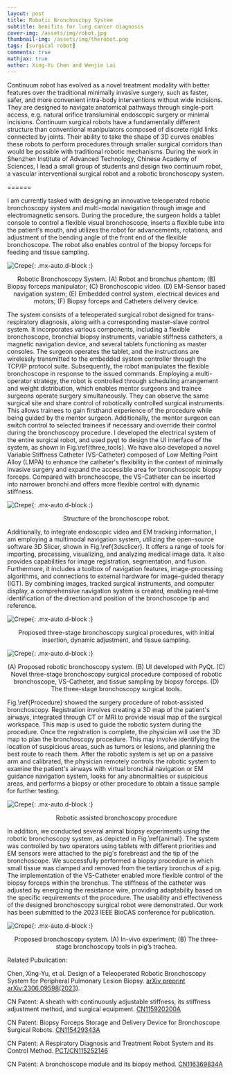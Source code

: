 ```yaml
---
layout: post
title: Robotic Bronchoscopy System
subtitle: benifits for lung cancer diagnosis
cover-img: /assets/img/robot.jpg
thumbnail-img: /assets/img/therobot.png
tags: [surgical robot]
comments: true
mathjax: true
author: Xing-Yu Chen and Wenjie Lai
---
```


Continuum robot has evolved as a novel treatment modality with better features over the traditional minimally invasive surgery, such as faster, safer, and more convenient intra-body interventions without wide incisions. They are designed to navigate
anatomical pathways through single-port access, e.g. natural orifice transluminal endoscopic surgery or minimal incisions. Continuum surgical robots have a fundamentally different structure than
conventional manipulators composed of discrete rigid links connected by joints. Their
ability to take the shape of 3D curves enables these robots to perform procedures
through smaller surgical corridors than would be possible with traditional robotic
mechanisms. During the work in Shenzhen Institute of Advanced Technology, Chinese Academy of Sciences, I lead a small group of students and design two continuum robot, a vascular interventional surgical robot and a robotic bronchoscopy system.



======


I am currently tasked with designing an innovative teleoperated robotic bronchoscopy system and multi-modal navigation through image and electromagnetic sensors. During the procedure, the surgeon holds a tablet console to control a flexible visual bronchoscope, inserts a flexible tube into the patient's mouth, and utilizes the robot for advancements, rotations, and adjustment of the bending angle of the front end of the flexible bronchoscope. The robot also enables control of the biopsy forceps for feeding and tissue sampling. 


![Crepe](https://chen-xing-yu.github.io/assets/img/R_B_System.png){: .mx-auto.d-block :}

<center>Robotic Bronchoscopy System. (A) Robot and bronchus phantom; (B) Biopsy forceps manipulator; (C) Bronchoscopic video. (D) EM-Sensor based navigation system; (E) Embedded control system, electrical devices and motors; (F) Biopsy forceps and Catheters delivery device.</center>




The system consists of a teleoperated surgical robot designed for trans-respiratory diagnosis, along with a corresponding master-slave control system. It incorporates various components, including a flexible bronchoscope, bronchial biopsy instruments, variable stiffness catheters, a magnetic navigation device, and several tablets functioning as master consoles. The surgeon operates the tablet, and the instructions are wirelessly transmitted to the embedded system controller through the TCP/IP protocol suite. Subsequently, the robot manipulates the flexible bronchoscope in response to the issued commands. Employing a multi-operator strategy, the robot is controlled through scheduling arrangement and weight distribution, which enables mentor surgeons and trainee surgeons operate surgery simultaneously. They can observe the same surgical site and share control of robotically controlled surgical instruments. This allows trainees to gain firsthand experience of the procedure while being guided by the mentor surgeon. Additionally, the mentor surgeon can switch control to selected trainees if necessary and override their control during the bronchoscopy procedure. I developed the electrical system of the entire surgical robot, and used pyqt to design the UI interface of the system, as shown in Fig.\ref{three_tools}. We have also developed a novel Variable Stiffness Catheter (VS-Catheter) composed of Low Melting Point Alloy (LMPA) to enhance the catheter's flexibility in the context of minimally invasive surgery and expand the accessible area for bronchoscopic biopsy forceps. Compared with bronchoscope, the VS-Catheter can be inserted into narrower bronchi and offers more flexible control with dynamic stiffness.  


![Crepe](https://chen-xing-yu.github.io/assets/img/structure.png){: .mx-auto.d-block :}
<center>Structure of the bronchoscope robot.</center>




Additionally, to integrate endoscopic video and EM tracking information, I am employing a multimodal navigation system, utilizing the open-source software 3D Slicer, shown in Fig.\ref{3dsclicer}. It offers a range of tools for importing, processing, visualizing, and analyzing medical image data. It also provides capabilities for image registration, segmentation, and fusion. Furthermore, it includes a toolbox of navigation features, image-processing algorithms, and connections to external hardware for image-guided therapy (IGT). By combining images, tracked surgical instruments, and computer display, a comprehensive navigation system is created, enabling real-time identification of the direction and position of the bronchoscope tip and reference.


![Crepe](https://chen-xing-yu.github.io/assets/img/architecture.png){: .mx-auto.d-block :}
<center>Proposed three-stage bronchoscopy surgical procedures, with initial insertion, dynamic adjustment, and tissue sampling.</center>


![Crepe](https://chen-xing-yu.github.io/assets/img/the_three.png){: .mx-auto.d-block :}
<center>(A) Proposed robotic bronchoscopy system. (B) UI developed with PyQt. (C) Novel three-stage bronchoscopy surgical procedure composed of robotic bronchoscope, VS-Catheter, and tissue sampling by biopsy forceps. (D) The three-stage bronchoscopy surgical tools.</center>




Fig.\ref{Procedure} showed the surgery procedure of robot-assisted bronchoscopy. Registration involves creating a 3D map of the patient's airways, integrated through CT or MRI to provide visual map of the surgical workspace. This map is used to guide the robotic system during the procedure. Once the registration is complete, the physician will use the 3D map to plan the bronchoscopy procedure. This may involve identifying the location of suspicious areas, such as tumors or lesions, and planning the best route to reach them. After the robotic system is set up on a passive arm and calibrated, the physician remotely controls the robotic system to examine the patient's airways with virtual bronchial navigation or EM guidance  navigation system, looks for any abnormalities or suspicious areas, and performs a biopsy or other procedure to obtain a tissue sample for further testing.


![Crepe](https://chen-xing-yu.github.io/assets/img/navigation_procedure.png){: .mx-auto.d-block :}
<center>Robotic assisted bronchoscopy procedure</center>



In addition, we conducted several animal biopsy experiments using the robotic bronchoscopy system, as depicted in Fig.\ref{animal}. The system was controlled by two operators using tablets with different priorities and EM sensors were attached to the pig's forebreast and the tip of the bronchoscope. We successfully performed a biopsy procedure in which small tissue was clamped and removed from the tertiary bronchus of a pig. The implementation of the VS-Catheter enabled more flexible control of the biopsy forceps within the bronchus. The stiffness of the catheter was adjusted by energizing the resistance wire, providing adaptability based on the specific requirements of the procedure. The usability and effectiveness of the designed bronchoscopy surgical robot were demonstrated. Our work has been submitted to the 2023 IEEE BioCAS conference for publication.


![Crepe](https://chen-xing-yu.github.io/assets/img/experiment.png){: .mx-auto.d-block :}
<center>Proposed bronchoscopy system. (A) In-vivo experiment; (B) The	three-stage bronchoscopy tools in pig’s trachea.</center>


Related Pubulication: 


Chen, Xing-Yu, et al. Design of a Teleoperated Robotic Bronchoscopy System for Peripheral Pulmonary Lesion Biopsy. [arXiv preprint arXiv:2306.09598(2023)](https://doi.org/10.13140/RG.2.2.24714.64963).

CN Patent: A sheath with continuously adjustable stiffness, its stiffness adjustment method, and surgical equipment. [CN115920200A](https://www.researchgate.net/publication/370801235_CN_Patent_yizhonggangdulianxukediaoqiaoguanjiqigangdudiaojiefangfaheshoushushebei)


CN Patent: Biopsy Forceps Storage and Delivery Device for Bronchoscope Surgical Robots. [CN115429343A](https://www.researchgate.net/publication/370801423_CN_Patent_yizhonghuojianqianshounayudisongzhuangzhiyijizhiqiguanjingshoushujiqiren)


CN Patent: A Respiratory Diagnosis and Treatment Robot System and its Control Method. [PCT/CN115252146](https://www.researchgate.net/publication/370801247_CN_Patent_yizhongjinghuxidaozhenliaojiqirenxitongjiqikongzhifangfa)


CN Patent: A bronchoscope module and its biopsy method. [CN116369834A](https://www.researchgate.net/publication/372234328_CN_Patent_yizhongzhiqiguanjingmozujiqihuojianfangfahecaiyongqideshoushujiqiren)



[//]: # (This is an item in your portfolio. It can be have images or nice text. If you name the file .md, it will be parsed as markdown. If you name the file .html, it will be parsed as HTML. )
